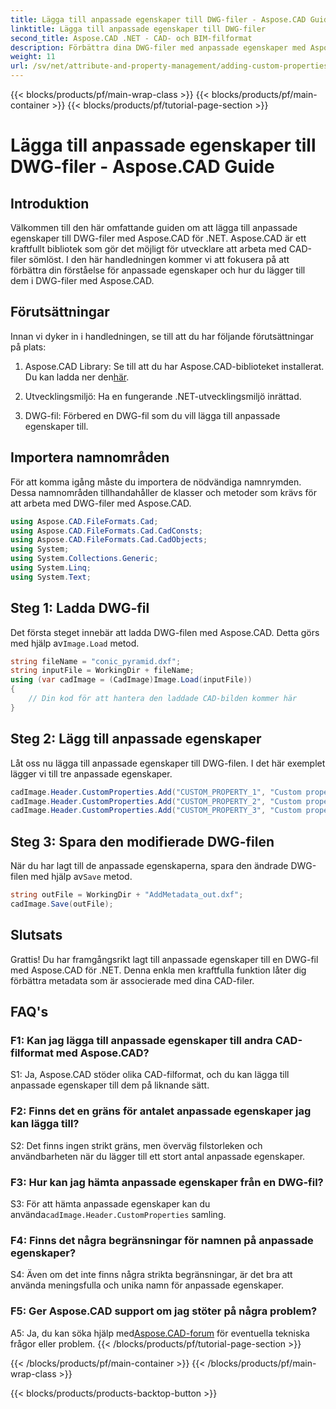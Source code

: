 ```yaml
---
title: Lägga till anpassade egenskaper till DWG-filer - Aspose.CAD Guide
linktitle: Lägga till anpassade egenskaper till DWG-filer
second_title: Aspose.CAD .NET - CAD- och BIM-filformat
description: Förbättra dina DWG-filer med anpassade egenskaper med Aspose.CAD för .NET. Följ vår steg-för-steg-guide för att lägga till meningsfull metadata utan ansträngning.
weight: 11
url: /sv/net/attribute-and-property-management/adding-custom-properties-to-dwg/
---
```


{{< blocks/products/pf/main-wrap-class >}}
{{< blocks/products/pf/main-container >}}
{{< blocks/products/pf/tutorial-page-section >}}

# Lägga till anpassade egenskaper till DWG-filer - Aspose.CAD Guide

## Introduktion

Välkommen till den här omfattande guiden om att lägga till anpassade egenskaper till DWG-filer med Aspose.CAD för .NET. Aspose.CAD är ett kraftfullt bibliotek som gör det möjligt för utvecklare att arbeta med CAD-filer sömlöst. I den här handledningen kommer vi att fokusera på att förbättra din förståelse för anpassade egenskaper och hur du lägger till dem i DWG-filer med Aspose.CAD.

## Förutsättningar

Innan vi dyker in i handledningen, se till att du har följande förutsättningar på plats:

1.  Aspose.CAD Library: Se till att du har Aspose.CAD-biblioteket installerat. Du kan ladda ner den[här](https://releases.aspose.com/cad/net/).

2. Utvecklingsmiljö: Ha en fungerande .NET-utvecklingsmiljö inrättad.

3. DWG-fil: Förbered en DWG-fil som du vill lägga till anpassade egenskaper till.

## Importera namnområden

För att komma igång måste du importera de nödvändiga namnrymden. Dessa namnområden tillhandahåller de klasser och metoder som krävs för att arbeta med DWG-filer med Aspose.CAD.

```csharp
using Aspose.CAD.FileFormats.Cad;
using Aspose.CAD.FileFormats.Cad.CadConsts;
using Aspose.CAD.FileFormats.Cad.CadObjects;
using System;
using System.Collections.Generic;
using System.Linq;
using System.Text;
```

## Steg 1: Ladda DWG-fil

 Det första steget innebär att ladda DWG-filen med Aspose.CAD. Detta görs med hjälp av`Image.Load` metod.

```csharp
string fileName = "conic_pyramid.dxf";
string inputFile = WorkingDir + fileName;
using (var cadImage = (CadImage)Image.Load(inputFile))
{
    // Din kod för att hantera den laddade CAD-bilden kommer här
}
```

## Steg 2: Lägg till anpassade egenskaper

Låt oss nu lägga till anpassade egenskaper till DWG-filen. I det här exemplet lägger vi till tre anpassade egenskaper.

```csharp
cadImage.Header.CustomProperties.Add("CUSTOM_PROPERTY_1", "Custom property test 1");
cadImage.Header.CustomProperties.Add("CUSTOM_PROPERTY_2", "Custom property test 2");
cadImage.Header.CustomProperties.Add("CUSTOM_PROPERTY_3", "Custom property test 3");
```

## Steg 3: Spara den modifierade DWG-filen

 När du har lagt till de anpassade egenskaperna, spara den ändrade DWG-filen med hjälp av`Save` metod.

```csharp
string outFile = WorkingDir + "AddMetadata_out.dxf";
cadImage.Save(outFile);
```

## Slutsats

Grattis! Du har framgångsrikt lagt till anpassade egenskaper till en DWG-fil med Aspose.CAD för .NET. Denna enkla men kraftfulla funktion låter dig förbättra metadata som är associerade med dina CAD-filer.

## FAQ's

### F1: Kan jag lägga till anpassade egenskaper till andra CAD-filformat med Aspose.CAD?

S1: Ja, Aspose.CAD stöder olika CAD-filformat, och du kan lägga till anpassade egenskaper till dem på liknande sätt.

### F2: Finns det en gräns för antalet anpassade egenskaper jag kan lägga till?

S2: Det finns ingen strikt gräns, men överväg filstorleken och användbarheten när du lägger till ett stort antal anpassade egenskaper.

### F3: Hur kan jag hämta anpassade egenskaper från en DWG-fil?

 S3: För att hämta anpassade egenskaper kan du använda`cadImage.Header.CustomProperties` samling.

### F4: Finns det några begränsningar för namnen på anpassade egenskaper?

S4: Även om det inte finns några strikta begränsningar, är det bra att använda meningsfulla och unika namn för anpassade egenskaper.

### F5: Ger Aspose.CAD support om jag stöter på några problem?

 A5: Ja, du kan söka hjälp med[Aspose.CAD-forum](https://forum.aspose.com/c/cad/19) för eventuella tekniska frågor eller problem.
{{< /blocks/products/pf/tutorial-page-section >}}

{{< /blocks/products/pf/main-container >}}
{{< /blocks/products/pf/main-wrap-class >}}

{{< blocks/products/products-backtop-button >}}
